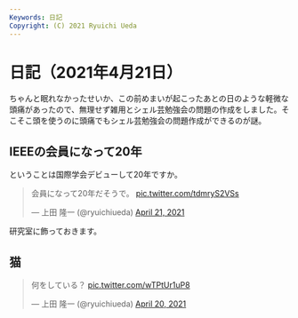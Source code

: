 ```yaml
---
Keywords: 日記
Copyright: (C) 2021 Ryuichi Ueda
---
```


# 日記（2021年4月21日）

ちゃんと眠れなかったせいか、この前めまいが起こったあとの日のような軽微な頭痛があったので、無理せず雑用とシェル芸勉強会の問題の作成をしました。そこそこ頭を使うのに頭痛でもシェル芸勉強会の問題作成ができるのが謎。


## IEEEの会員になって20年

ということは国際学会デビューして20年ですか。

<blockquote class="twitter-tweet" data-partner="tweetdeck"><p lang="ja" dir="ltr">会員になって20年だそうで。 <a href="https://t.co/tdmryS2VSs">pic.twitter.com/tdmryS2VSs</a></p>&mdash; 上田 隆一 (@ryuichiueda) <a href="https://twitter.com/ryuichiueda/status/1384764747917119488?ref_src=twsrc%5Etfw">April 21, 2021</a></blockquote>
<script async src="https://platform.twitter.com/widgets.js" charset="utf-8"></script>

研究室に飾っておきます。

## 猫

<blockquote class="twitter-tweet"><p lang="ja" dir="ltr">何をしている？ <a href="https://t.co/wTPtUr1uP8">pic.twitter.com/wTPtUr1uP8</a></p>&mdash; 上田 隆一 (@ryuichiueda) <a href="https://twitter.com/ryuichiueda/status/1384638817324257283?ref_src=twsrc%5Etfw">April 20, 2021</a></blockquote> <script async src="https://platform.twitter.com/widgets.js" charset="utf-8"></script>
